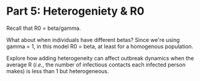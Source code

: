 # Part 5: Heterogeniety & R0

Recall that R0 = beta/gamma.

What about when individuals have different betas? Since we're using gamma = 1, in this model R0 = beta, at least for a homogenous population.

Explore how adding heterogeneity can affect outbreak dynamics when the average R (*i.e.*, the number of infectious contacts each infected person makes) is less than 1 but heterogeneous.
